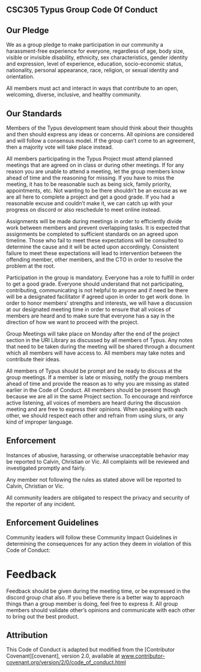 ## CSC305 Typus Group Code Of Conduct

## Our Pledge

We as a group pledge to make
participation in our community a harassment-free experience for
everyone, regardless of age, body size, visible or invisible
disability, ethnicity, sex characteristics, gender identity and
expression, level of experience, education, socio-economic
status, nationality, personal appearance, race, religion, or
sexual identity and orientation.

All members must act and interact in ways that contribute to an
open, welcoming, diverse, inclusive, and healthy community.

## Our Standards

Members of the Typus development team should think about their thoughts and then should express any ideas or concerns. All opinions are considered and will follow a consensus model. If the group can’t come to an agreement, then a majority vote will take place instead.

All members participating in the Typus Project must attend planned meetings that are agreed on in class or during other meetings. If for any reason you are unable to attend a meeting, let the group members know ahead of time and the reasoning for missing. If you have to miss the meeting, it has to be reasonable such as being sick, family priority, appointments, etc. Not wanting to be there shouldn’t be an excuse as we are all here to complete a project and get a good grade. If you had a reasonable excuse and couldn’t make it, we can catch up with your progress on discord or also reschedule to meet online instead.

Assignments will be made during meetings in order to efficiently divide work between members and prevent overlapping tasks. It is expected that assignments be completed to sufficient standards on an agreed upon timeline. Those who fail to meet these expectations will be consulted to determine the cause and it will be acted upon accordingly. Consistent failure to meet these expectations will lead to intervention between the offending member, other members, and the CTO in order to resolve the problem at the root. 

Participation in the group is mandatory. Everyone has a role to fulfill in order to get a good grade. Everyone should understand that not participating, contributing, communicating is not helpful to anyone and if need be there will be a designated facilitator if agreed upon in order to get work done. In order to honor members' strengths and interests, we will have a discussion at our designated meeting time in order to ensure that all voices of members are heard and to make sure that everyone has a say in the direction of how we want to proceed with the project.

Group Meetings will take place on Monday after the end of the project section in the URI Library as discussed by all members of Typus. Any notes that need to be taken during the meeting will be shared through a document which all members will have access to. All members may take notes and contribute their ideas.

All members of Typus should be prompt and be ready to discuss at the group meetings. If a member is late or missing, notify the group members ahead of time and provide the reason as to why you are missing as stated earlier in the Code of Conduct. All members should be present though because we are all in the same Project section.
To encourage and reinforce active listening, all voices of members are heard during the discussion meeting and are free to express their opinions. When speaking with each other, we should respect each other and refrain from using slurs, or any kind of improper language.

## Enforcement

Instances of abusive, harassing, or otherwise unacceptable
behavior may be reported to Calvin, Christian or Vic. All complaints will
be reviewed and investigated promptly and fairly.

Any member not following the rules as stated above will be reported to Calvin, Christian or Vic.

All community leaders are obligated to respect the privacy and
security of the reporter of any incident.

## Enforcement Guidelines

Community leaders will follow these Community Impact Guidelines
in determining the consequences for any action they deem in
violation of this Code of Conduct:

# Feedback

Feedback should be given during the meeting time, or be expressed in the discord group chat also. If you believe there is a better way to approach things than a group member is doing, feel free to express it. All group members should validate other’s opinions and communicate with each other to bring out the best product.

## Attribution

This Code of Conduct is adapted but modified from the
[Contributor Covenant][covenant],
version 2.0, available at
www.contributor-covenant.org/version/2/0/code_of_conduct.html

